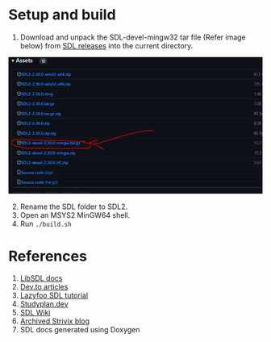 # Setup and build

1. Download and unpack the SDL-devel-mingw32 tar file (Refer image below) from [SDL releases](https://github.com/libsdl-org/SDL/releases) into the current directory.

![alt text](assets/SDL2_download_image.png)

2. Rename the SDL folder to SDL2.
3. Open an MSYS2 MinGW64 shell.
4. Run `./build.sh`

# References

1. [LibSDL docs](https://www.libsdl.org/release/SDL-1.2.15/docs/html/index.html)
2. [Dev.to articles](https://dev.to/noah11012/using-sdl2-in-c-and-with-c-too-1l72)
3. [Lazyfoo SDL tutorial](https://lazyfoo.net/tutorials/SDL/)
4. [Studyplan.dev](https://www.studyplan.dev/sdl)
5. [SDL Wiki](https://wiki.libsdl.org/SDL2/FrontPage)
6. [Archived Strivix blog](https://web.archive.org/web/20220615030917/https://www.strivix.com/learn-programming/learn-sdl/sdl-basics#Basic-Graphics)
7. SDL docs generated using Doxygen
